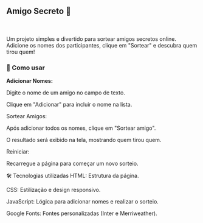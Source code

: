 <h2>Amigo Secreto 🎁</h2>
<br><br>
Um projeto simples e divertido para sortear amigos secretos online. Adicione os nomes dos participantes, clique em "Sortear" e descubra quem tirou quem!
<br>
<h3>🚀 Como usar</h3>
<b>Adicionar Nomes:</b>

Digite o nome de um amigo no campo de texto.

Clique em "Adicionar" para incluir o nome na lista.

Sortear Amigos:

Após adicionar todos os nomes, clique em "Sortear amigo".

O resultado será exibido na tela, mostrando quem tirou quem.

Reiniciar:

Recarregue a página para começar um novo sorteio.

🛠️ Tecnologias utilizadas
HTML: Estrutura da página.

CSS: Estilização e design responsivo.

JavaScript: Lógica para adicionar nomes e realizar o sorteio.

Google Fonts: Fontes personalizadas (Inter e Merriweather).